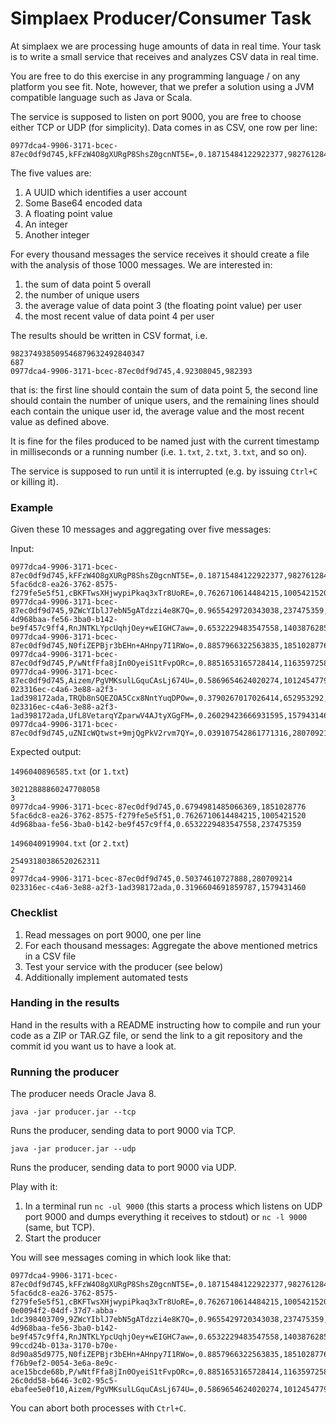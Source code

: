 # Simplaex Producer/Consumer Task

At simplaex we are processing huge amounts of data in real time.
Your task is to write a small service that receives and analyzes
CSV data in real time.

You are free to do this exercise in any programming language /
on any platform you see fit.
Note, however, that we prefer a solution using a JVM compatible language such as Java or Scala.

The service is supposed to listen on port 9000, you are free to
choose either TCP or UDP (for simplicity). Data comes in as CSV,
one row per line:

    0977dca4-9906-3171-bcec-87ec0df9d745,kFFzW4O8gXURgP8ShsZ0gcnNT5E=,0.18715484122922377,982761284,8442009284719321817

The five values are:

1. A UUID which identifies a user account
2. Some Base64 encoded data
3. A floating point value
4. An integer
5. Another integer

For every thousand messages the service receives it should create a file with
the analysis of those 1000 messages. We are interested in:

1. the sum of data point 5 overall
2. the number of unique users
3. the average value of data point 3 (the floating point value) per user
4. the most recent value of data point 4 per user

The results should be written in CSV format, i.e.

    982374938509546879632492840347
    687
    0977dca4-9906-3171-bcec-87ec0df9d745,4.92308045,982393
    
that is: the first line should contain the sum of data point 5,
the second line should contain the number of unique users,
and the remaining lines should each contain the unique user id,
the average value and the most recent value as defined above.

It is fine for the files produced to be named just with the
current timestamp in milliseconds or a running number (i.e.
`1.txt`, `2.txt`, `3.txt`, and so on).

The service is supposed to run until it is interrupted (e.g.
by issuing `Ctrl+C` or killing it).


### Example

Given these 10 messages and aggregating over five messages:

Input:

    0977dca4-9906-3171-bcec-87ec0df9d745,kFFzW4O8gXURgP8ShsZ0gcnNT5E=,0.18715484122922377,982761284,8442009284719321817
    5fac6dc8-ea26-3762-8575-f279fe5e5f51,cBKFTwsXHjwypiPkaq3xTr8UoRE=,0.7626710614484215,1005421520,6642446482729493998
    0977dca4-9906-3171-bcec-87ec0df9d745,9ZWcYIblJ7ebN5gATdzzi4e8K7Q=,0.9655429720343038,237475359,3923415930816731861
    4d968baa-fe56-3ba0-b142-be9f457c9ff4,RnJNTKLYpcUqhjOey+wEIGHC7aw=,0.6532229483547558,1403876285,4756900066502959030
    0977dca4-9906-3171-bcec-87ec0df9d745,N0fiZEPBjr3bEHn+AHnpy7I1RWo=,0.8857966322563835,1851028776,6448117095479201352
    0977dca4-9906-3171-bcec-87ec0df9d745,P/wNtfFfa8jIn0OyeiS1tFvpORc=,0.8851653165728414,1163597258,8294506528003481004
    0977dca4-9906-3171-bcec-87ec0df9d745,Aizem/PgVMKsulLGquCAsLj674U=,0.5869654624020274,1012454779,2450005343631151248
    023316ec-c4a6-3e88-a2f3-1ad398172ada,TRQb8nSQEZOA5Ccx8NntYuqDPOw=,0.3790267017026414,652953292,4677453911100967584
    023316ec-c4a6-3e88-a2f3-1ad398172ada,UfL8VetarqYZparwV4AJtyXGgFM=,0.26029423666931595,1579431460,5620969177909661735
    0977dca4-9906-3171-bcec-87ec0df9d745,uZNIcWQtwst+9mjQgPkV2rvm7QY=,0.039107542861771316,280709214,4450245425875000740

Expected output:

`1496040896585.txt` (or `1.txt`)

    30212888860247708058
    3
    0977dca4-9906-3171-bcec-87ec0df9d745,0.6794981485066369,1851028776
    5fac6dc8-ea26-3762-8575-f279fe5e5f51,0.7626710614484215,1005421520
    4d968baa-fe56-3ba0-b142-be9f457c9ff4,0.6532229483547558,237475359

`1496040919904.txt` (or `2.txt`)

    25493180386520262311
    2
    0977dca4-9906-3171-bcec-87ec0df9d745,0.50374610727888,280709214
    023316ec-c4a6-3e88-a2f3-1ad398172ada,0.3196604691859787,1579431460


### Checklist

1. Read messages on port 9000, one per line
2. For each thousand messages: Aggregate the above mentioned metrics
   in a CSV file
3. Test your service with the producer (see below)
4. Additionally implement automated tests


### Handing in the results

Hand in the results with a README instructing how to compile
and run your code as a ZIP or TAR.GZ file, or send the link
to a git repository and the commit id you want us to have a
look at.


### Running the producer

The producer needs Oracle Java 8.

    java -jar producer.jar --tcp
    
Runs the producer, sending data to port 9000 via TCP.

    java -jar producer.jar --udp
    
Runs the producer, sending data to port 9000 via UDP.

Play with it:

1. In a terminal run `nc -ul 9000` (this starts a process which listens
on UDP port 9000 and dumps everything it receives to stdout) or
`nc -l 9000` (same, but TCP).
2. Start the producer

You will see messages coming in which look like that:

```
0977dca4-9906-3171-bcec-87ec0df9d745,kFFzW4O8gXURgP8ShsZ0gcnNT5E=,0.18715484122922377,982761284,8442009284719321817
5fac6dc8-ea26-3762-8575-f279fe5e5f51,cBKFTwsXHjwypiPkaq3xTr8UoRE=,0.7626710614484215,1005421520,6642446482729493998
0e0094f2-04df-37d7-abba-1dc398403709,9ZWcYIblJ7ebN5gATdzzi4e8K7Q=,0.9655429720343038,237475359,3923415930816731861
4d968baa-fe56-3ba0-b142-be9f457c9ff4,RnJNTKLYpcUqhjOey+wEIGHC7aw=,0.6532229483547558,1403876285,4756900066502959030
99ccd24b-013a-3170-b70e-8d90a85d9775,N0fiZEPBjr3bEHn+AHnpy7I1RWo=,0.8857966322563835,1851028776,6448117095479201352
f76b9ef2-0054-3e6a-8e9c-ace15bcde68b,P/wNtfFfa8jIn0OyeiS1tFvpORc=,0.8851653165728414,1163597258,8294506528003481004
26c0dd58-b646-3c02-95c5-ebafee5e0f10,Aizem/PgVMKsulLGquCAsLj674U=,0.5869654624020274,1012454779,2450005343631151248
```

You can abort both processes with `Ctrl+C`.
